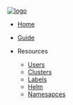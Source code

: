 [![logo](https://raw.githubusercontent.com/azohra/shipyard/master/img/logo-black.png)](https://shipyard.azohra.com)

- [Home](/)
- [Guide](README.md)

- Resources
  - [Users](resources/users.md)
  - [Clusters](resources/clusters.md)
  - [Labels](resources/labels.md)
  - [Helm](resources/helm.md)
  - [Namesapces](resources/namespaces.md)

